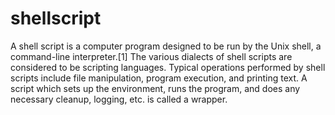 # shellscript

A shell script is a computer program designed to be run by the Unix shell, a command-line interpreter.[1] The various dialects of shell scripts are considered to be scripting languages. Typical operations performed by shell scripts include file manipulation, program execution, and printing text. A script which sets up the environment, runs the program, and does any necessary cleanup, logging, etc. is called a wrapper.

